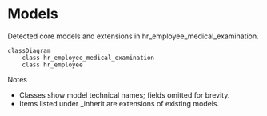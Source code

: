 # Models

Detected core models and extensions in hr_employee_medical_examination.

```mermaid
classDiagram
    class hr_employee_medical_examination
    class hr_employee
```

Notes
- Classes show model technical names; fields omitted for brevity.
- Items listed under _inherit are extensions of existing models.
